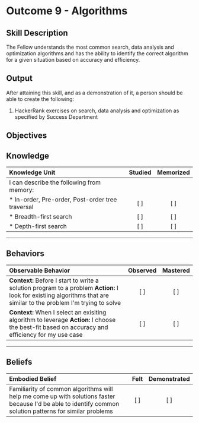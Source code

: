 # Outcome 9 - Algorithms

**Skill Description**
----------
The Fellow understands the most common search, data analysis and optimization algorithms and has the ability to identify the correct algorithm for a given situation based on accuracy and efficiency.

**Output**
----------
After attaining this skill, and as a demonstration of it, a person should be able to create the following:

1. HackerRank exercises on search, data analysis and optimization as specified by Success Department 


**Objectives**
----------
## **Knowledge**


| Knowledge Unit   |      Studied      | Memorized |
|:-------------|:------------------:|:--------:|
| I can describe the following from memory: | | |
| * In-order, Pre-order, Post-order tree traversal | [ ] | [ ]  |
| * Breadth-first search     | [ ] | [ ]  |
| * Depth-first search     | [ ] | [ ]  |


----------


## **Behaviors**

| Observable Behavior   |      Observed      | Mastered |
|:-------------|:------------------:|:--------:|
| **Context:** Before I start to write a solution program to a problem **Action:** I look for existiing algorithms that are similar to the problem I'm trying to solve | [ ] | [ ]  |
| **Context:** When I select an exisiting algorithm to leverage **Action:** I choose the best-fit based on accuracy and efficiency for my use case | [ ] | [ ]  |



----------


## **Beliefs**


| Embodied Belief   |      Felt      | Demonstrated |
|:-------------|:------------------:|:--------:|
| Familiarity of common algorithms will help me come up with solutions faster because I'd be able to identify common solution patterns for similar problems | [ ] | [ ]  |


